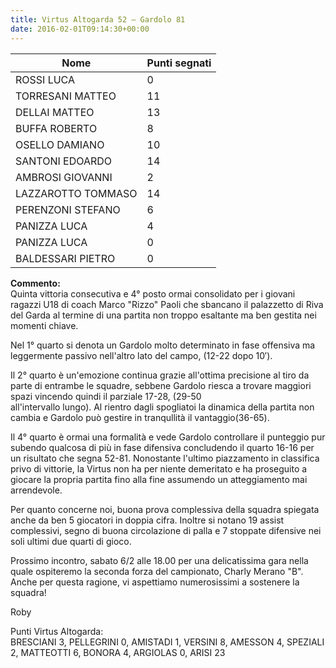 ```yaml
---
title: Virtus Altogarda 52 – Gardolo 81
date: 2016-02-01T09:14:30+00:00
---
```

| **Nome** | **Punti segnati** |
| -------- | ----------------- |
| ROSSI LUCA | 0 |
| TORRESANI MATTEO | 11 |
| DELLAI MATTEO | 13 |
| BUFFA ROBERTO | 8 |
| OSELLO DAMIANO | 10 |
| SANTONI EDOARDO | 14 |
| AMBROSI GIOVANNI | 2 |
| LAZZAROTTO TOMMASO | 14 |
| PERENZONI STEFANO | 6 |
| PANIZZA LUCA | 4 |
| PANIZZA LUCA | 0 |
| BALDESSARI PIETRO | 0 |

**Commento:**  
Quinta vittoria consecutiva e 4° posto ormai consolidato per i giovani ragazzi U18 di coach Marco "Rizzo" Paoli che sbancano il palazzetto di Riva del Garda al termine di una partita non troppo esaltante ma ben gestita nei momenti chiave.

Nel 1° quarto si denota un Gardolo molto determinato in fase offensiva ma leggermente passivo nell'altro lato del campo, (12-22 dopo 10′).

Il 2° quarto è un'emozione continua grazie all'ottima precisione al tiro da parte di entrambe le squadre, sebbene Gardolo riesca a trovare maggiori spazi vincendo quindi il parziale 17-28, (29-50  
all'intervallo lungo). Al rientro dagli spogliatoi la dinamica della partita non cambia e Gardolo può gestire in tranqullità il vantaggio(36-65).

Il 4° quarto è ormai una formalità e vede Gardolo controllare il punteggio pur subendo qualcosa di più in fase difensiva concludendo il quarto 16-16 per un risultato che segna 52-81. Nonostante l'ultimo piazzamento in classifica privo di vittorie, la Virtus non ha per niente demeritato e ha proseguito a giocare la propria partita fino alla fine assumendo un atteggiamento mai arrendevole.

Per quanto concerne noi, buona prova complessiva della squadra spiegata anche da ben 5 giocatori in doppia cifra. Inoltre si notano 19 assist complessivi, segno di buona circolazione di palla e 7 stoppate difensive nei soli ultimi due quarti di gioco.

Prossimo incontro, sabato 6/2 alle 18.00 per una delicatissima gara nella quale ospiteremo la seconda forza del campionato, Charly Merano "B". Anche per questa ragione, vi aspettiamo numerosissimi a sostenere la squadra!

Roby

Punti Virtus Altogarda:  
BRESCIANI 3, PELLEGRINI 0, AMISTADI 1, VERSINI 8, AMESSON 4, SPEZIALI 2, MATTEOTTI 6, BONORA 4, ARGIOLAS 0, ARISI 23